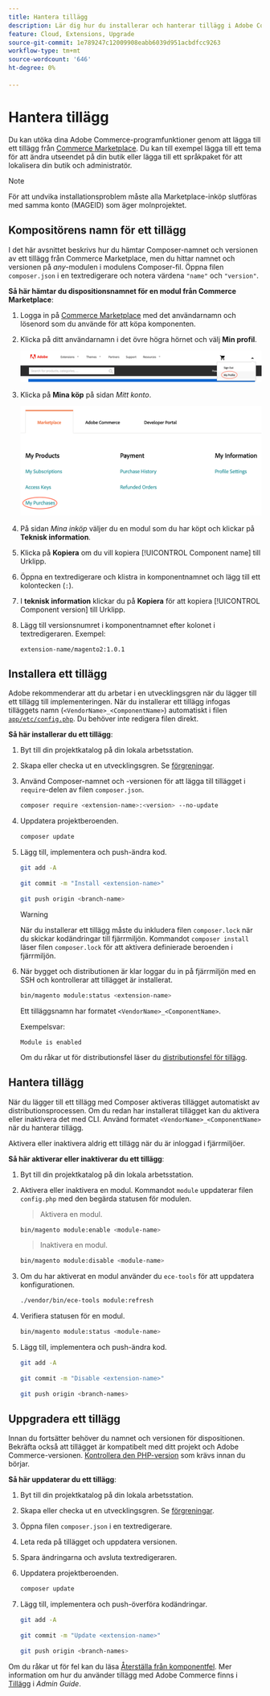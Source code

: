 ```yaml
---
title: Hantera tillägg
description: Lär dig hur du installerar och hanterar tillägg i Adobe Commerce i molninfrastruktur.
feature: Cloud, Extensions, Upgrade
source-git-commit: 1e789247c12009908eabb6039d951acbdfcc9263
workflow-type: tm+mt
source-wordcount: '646'
ht-degree: 0%

---
```


# Hantera tillägg

Du kan utöka dina Adobe Commerce-programfunktioner genom att lägga till ett tillägg från [Commerce Marketplace](https://marketplace.magento.com). Du kan till exempel lägga till ett tema för att ändra utseendet på din butik eller lägga till ett språkpaket för att lokalisera din butik och administratör.

>[!NOTE]
>
>För att undvika installationsproblem måste alla Marketplace-inköp slutföras med samma konto (MAGEID) som äger molnprojektet.

## Kompositörens namn för ett tillägg

I det här avsnittet beskrivs hur du hämtar Composer-namnet och versionen av ett tillägg från Commerce Marketplace, men du hittar namnet och versionen på _any_-modulen i modulens Composer-fil. Öppna filen `composer.json` i en textredigerare och notera värdena `"name"` och `"version"`.

**Så här hämtar du dispositionsnamnet för en modul från Commerce Marketplace**:

1. Logga in på [Commerce Marketplace](https://marketplace.magento.com) med det användarnamn och lösenord som du använde för att köpa komponenten.

1. Klicka på ditt användarnamn i det övre högra hörnet och välj **Min profil**.

   ![Gå till ditt Marketplace-konto](../../assets/marketplace/my-profile.png)

1. Klicka på **Mina köp** på sidan _Mitt konto_.

   ![Marketplace, inköpshistorik](../../assets/marketplace/my-purchases.png)

1. På sidan _Mina inköp_ väljer du en modul som du har köpt och klickar på **Teknisk information**.

1. Klicka på **Kopiera** om du vill kopiera [!UICONTROL Component name] till Urklipp.

1. Öppna en textredigerare och klistra in komponentnamnet och lägg till ett kolontecken (`:`).

1. I **teknisk information** klickar du på **Kopiera** för att kopiera [!UICONTROL Component version] till Urklipp.

1. Lägg till versionsnumret i komponentnamnet efter kolonet i textredigeraren. Exempel:

   ```text
   extension-name/magento2:1.0.1
   ```

## Installera ett tillägg

Adobe rekommenderar att du arbetar i en utvecklingsgren när du lägger till ett tillägg till implementeringen. När du installerar ett tillägg infogas tilläggets namn (`<VendorName>_<ComponentName>`) automatiskt i filen [`app/etc/config.php`](https://experienceleague.adobe.com/docs/commerce-operations/configuration-guide/files/deployment-files.html). Du behöver inte redigera filen direkt.

**Så här installerar du ett tillägg**:

1. Byt till din projektkatalog på din lokala arbetsstation.

1. Skapa eller checka ut en utvecklingsgren. Se [förgreningar](../development/cli-branches.md).

1. Använd Composer-namnet och -versionen för att lägga till tillägget i `require`-delen av filen `composer.json`.

   ```bash
   composer require <extension-name>:<version> --no-update
   ```

1. Uppdatera projektberoenden.

   ```bash
   composer update
   ```

1. Lägg till, implementera och push-ändra kod.

   ```bash
   git add -A
   ```

   ```bash
   git commit -m "Install <extension-name>"
   ```

   ```bash
   git push origin <branch-name>
   ```

   >[!WARNING]
   >
   >När du installerar ett tillägg måste du inkludera filen `composer.lock` när du skickar kodändringar till fjärrmiljön. Kommandot `composer install` läser filen `composer.lock` för att aktivera definierade beroenden i fjärrmiljön.

1. När bygget och distributionen är klar loggar du in på fjärrmiljön med en SSH och kontrollerar att tillägget är installerat.

   ```bash
   bin/magento module:status <extension-name>
   ```

   Ett tilläggsnamn har formatet `<VendorName>_<ComponentName>`.

   Exempelsvar:

   ```
   Module is enabled
   ```

   Om du råkar ut för distributionsfel läser du [distributionsfel för tillägg](../deploy/recover-failed-deployment.md).

## Hantera tillägg

När du lägger till ett tillägg med Composer aktiveras tillägget automatiskt av distributionsprocessen. Om du redan har installerat tillägget kan du aktivera eller inaktivera det med CLI. Använd formatet `<VendorName>_<ComponentName>` när du hanterar tillägg.

Aktivera eller inaktivera aldrig ett tillägg när du är inloggad i fjärrmiljöer.

**Så här aktiverar eller inaktiverar du ett tillägg**:

1. Byt till din projektkatalog på din lokala arbetsstation.

1. Aktivera eller inaktivera en modul. Kommandot `module` uppdaterar filen `config.php` med den begärda statusen för modulen.

   >Aktivera en modul.

   ```bash
   bin/magento module:enable <module-name>
   ```

   >Inaktivera en modul.

   ```bash
   bin/magento module:disable <module-name>
   ```

1. Om du har aktiverat en modul använder du `ece-tools` för att uppdatera konfigurationen.

   ```bash
   ./vendor/bin/ece-tools module:refresh
   ```

1. Verifiera statusen för en modul.

   ```bash
   bin/magento module:status <module-name>
   ```

1. Lägg till, implementera och push-ändra kod.

   ```bash
   git add -A
   ```

   ```bash
   git commit -m "Disable <extension-name>"
   ```

   ```bash
   git push origin <branch-names>
   ```

## Uppgradera ett tillägg

Innan du fortsätter behöver du namnet och versionen för dispositionen. Bekräfta också att tillägget är kompatibelt med ditt projekt och Adobe Commerce-versionen. [Kontrollera den PHP-version](https://experienceleague.adobe.com/docs/commerce-operations/installation-guide/system-requirements.html) som krävs innan du börjar.

**Så här uppdaterar du ett tillägg**:

1. Byt till din projektkatalog på din lokala arbetsstation.

1. Skapa eller checka ut en utvecklingsgren. Se [förgreningar](../development/cli-branches.md).

1. Öppna filen `composer.json` i en textredigerare.

1. Leta reda på tillägget och uppdatera versionen.

1. Spara ändringarna och avsluta textredigeraren.

1. Uppdatera projektberoenden.

   ```bash
   composer update
   ```

1. Lägg till, implementera och push-överföra kodändringar.

   ```bash
   git add -A
   ```

   ```bash
   git commit -m "Update <extension-name>"
   ```

   ```bash
   git push origin <branch-names>
   ```

Om du råkar ut för fel kan du läsa [Återställa från komponentfel](../deploy/recover-failed-deployment.md). Mer information om hur du använder tillägg med Adobe Commerce finns i [Tillägg](https://experienceleague.adobe.com/docs/commerce-admin/start/resources/extensions.html) i _Admin Guide_.
